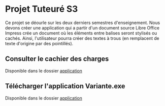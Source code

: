 # Projet Tuteuré S3
Ce projet se déourle sur les deux derniers semestres d'enseignement.
Nous devons créer une application qui a partir d'un document source Libre Office Impress crée un document où les éléments entre balises seront stylisés ou cachés.
Ainsi, l'utilisateur pourra créer des textes à trous (en remplacent de texte d'origine par des pointillés).

## Consulter le cachier des charges
Disponible dans le dossier [application](application)

## Télécharger l'application Variante.exe
Disponible dans le dossier [application](application)

